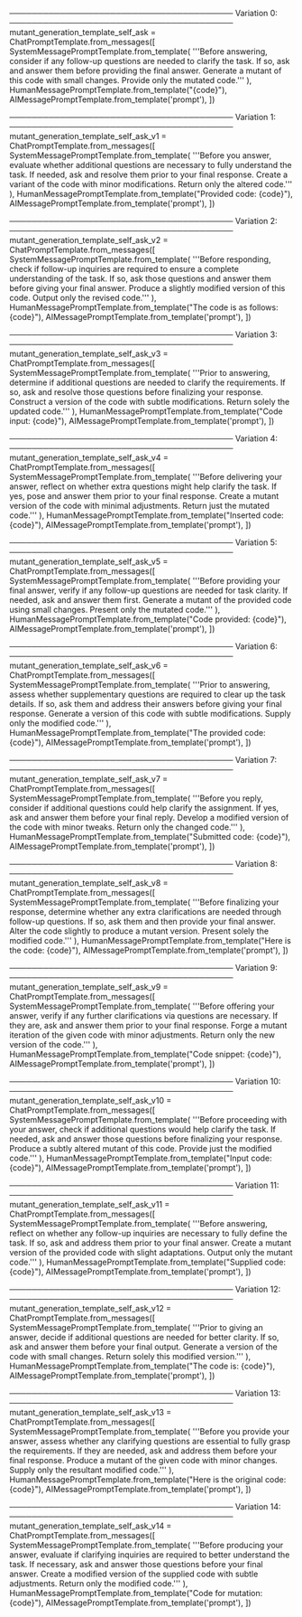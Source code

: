 

────────────────────────────────────────
Variation 0:
────────────────────────────────────────
mutant_generation_template_self_ask = ChatPromptTemplate.from_messages([
    SystemMessagePromptTemplate.from_template(
        '''Before answering, consider if any follow-up questions are needed to clarify the task. If so, ask and answer them before providing the final answer.
Generate a mutant of this code with small changes.
Provide only the mutated code.'''
    ),
    HumanMessagePromptTemplate.from_template("{code}"),
    AIMessagePromptTemplate.from_template('prompt'),
])

────────────────────────────────────────
Variation 1:
────────────────────────────────────────
mutant_generation_template_self_ask_v1 = ChatPromptTemplate.from_messages([
    SystemMessagePromptTemplate.from_template(
        '''Before you answer, evaluate whether additional questions are necessary to fully understand the task. If needed, ask and resolve them prior to your final response.
Create a variant of the code with minor modifications.
Return only the altered code.'''
    ),
    HumanMessagePromptTemplate.from_template("Provided code: {code}"),
    AIMessagePromptTemplate.from_template('prompt'),
])

────────────────────────────────────────
Variation 2:
────────────────────────────────────────
mutant_generation_template_self_ask_v2 = ChatPromptTemplate.from_messages([
    SystemMessagePromptTemplate.from_template(
        '''Before responding, check if follow-up inquiries are required to ensure a complete understanding of the task. If so, ask those questions and answer them before giving your final answer.
Produce a slightly modified version of this code.
Output only the revised code.'''
    ),
    HumanMessagePromptTemplate.from_template("The code is as follows: {code}"),
    AIMessagePromptTemplate.from_template('prompt'),
])

────────────────────────────────────────
Variation 3:
────────────────────────────────────────
mutant_generation_template_self_ask_v3 = ChatPromptTemplate.from_messages([
    SystemMessagePromptTemplate.from_template(
        '''Prior to answering, determine if additional questions are needed to clarify the requirements. If so, ask and resolve those questions before finalizing your response.
Construct a version of the code with subtle modifications.
Return solely the updated code.'''
    ),
    HumanMessagePromptTemplate.from_template("Code input: {code}"),
    AIMessagePromptTemplate.from_template('prompt'),
])

────────────────────────────────────────
Variation 4:
────────────────────────────────────────
mutant_generation_template_self_ask_v4 = ChatPromptTemplate.from_messages([
    SystemMessagePromptTemplate.from_template(
        '''Before delivering your answer, reflect on whether extra questions might help clarify the task. If yes, pose and answer them prior to your final response.
Create a mutant version of the code with minimal adjustments.
Return just the mutated code.'''
    ),
    HumanMessagePromptTemplate.from_template("Inserted code: {code}"),
    AIMessagePromptTemplate.from_template('prompt'),
])

────────────────────────────────────────
Variation 5:
────────────────────────────────────────
mutant_generation_template_self_ask_v5 = ChatPromptTemplate.from_messages([
    SystemMessagePromptTemplate.from_template(
        '''Before providing your final answer, verify if any follow-up questions are needed for task clarity. If needed, ask and answer them first.
Generate a mutant of the provided code using small changes.
Present only the mutated code.'''
    ),
    HumanMessagePromptTemplate.from_template("Code provided: {code}"),
    AIMessagePromptTemplate.from_template('prompt'),
])

────────────────────────────────────────
Variation 6:
────────────────────────────────────────
mutant_generation_template_self_ask_v6 = ChatPromptTemplate.from_messages([
    SystemMessagePromptTemplate.from_template(
        '''Prior to answering, assess whether supplementary questions are required to clear up the task details. If so, ask them and address their answers before giving your final response.
Generate a version of this code with subtle modifications.
Supply only the modified code.'''
    ),
    HumanMessagePromptTemplate.from_template("The provided code: {code}"),
    AIMessagePromptTemplate.from_template('prompt'),
])

────────────────────────────────────────
Variation 7:
────────────────────────────────────────
mutant_generation_template_self_ask_v7 = ChatPromptTemplate.from_messages([
    SystemMessagePromptTemplate.from_template(
        '''Before you reply, consider if additional questions could help clarify the assignment. If yes, ask and answer them before your final reply.
Develop a modified version of the code with minor tweaks.
Return only the changed code.'''
    ),
    HumanMessagePromptTemplate.from_template("Submitted code: {code}"),
    AIMessagePromptTemplate.from_template('prompt'),
])

────────────────────────────────────────
Variation 8:
────────────────────────────────────────
mutant_generation_template_self_ask_v8 = ChatPromptTemplate.from_messages([
    SystemMessagePromptTemplate.from_template(
        '''Before finalizing your response, determine whether any extra clarifications are needed through follow-up questions. If so, ask them and then provide your final answer.
Alter the code slightly to produce a mutant version.
Present solely the modified code.'''
    ),
    HumanMessagePromptTemplate.from_template("Here is the code: {code}"),
    AIMessagePromptTemplate.from_template('prompt'),
])

────────────────────────────────────────
Variation 9:
────────────────────────────────────────
mutant_generation_template_self_ask_v9 = ChatPromptTemplate.from_messages([
    SystemMessagePromptTemplate.from_template(
        '''Before offering your answer, verify if any further clarifications via questions are necessary. If they are, ask and answer them prior to your final response.
Forge a mutant iteration of the given code with minor adjustments.
Return only the new version of the code.'''
    ),
    HumanMessagePromptTemplate.from_template("Code snippet: {code}"),
    AIMessagePromptTemplate.from_template('prompt'),
])

────────────────────────────────────────
Variation 10:
────────────────────────────────────────
mutant_generation_template_self_ask_v10 = ChatPromptTemplate.from_messages([
    SystemMessagePromptTemplate.from_template(
        '''Before proceeding with your answer, check if additional questions would help clarify the task. If needed, ask and answer those questions before finalizing your response.
Produce a subtly altered mutant of this code.
Provide just the modified code.'''
    ),
    HumanMessagePromptTemplate.from_template("Input code: {code}"),
    AIMessagePromptTemplate.from_template('prompt'),
])

────────────────────────────────────────
Variation 11:
────────────────────────────────────────
mutant_generation_template_self_ask_v11 = ChatPromptTemplate.from_messages([
    SystemMessagePromptTemplate.from_template(
        '''Before answering, reflect on whether any follow-up inquiries are necessary to fully define the task. If so, ask and address them prior to your final answer.
Create a mutant version of the provided code with slight adaptations.
Output only the mutant code.'''
    ),
    HumanMessagePromptTemplate.from_template("Supplied code: {code}"),
    AIMessagePromptTemplate.from_template('prompt'),
])

────────────────────────────────────────
Variation 12:
────────────────────────────────────────
mutant_generation_template_self_ask_v12 = ChatPromptTemplate.from_messages([
    SystemMessagePromptTemplate.from_template(
        '''Prior to giving an answer, decide if additional questions are needed for better clarity. If so, ask and answer them before your final output.
Generate a version of the code with small changes.
Return solely this modified version.'''
    ),
    HumanMessagePromptTemplate.from_template("The code is: {code}"),
    AIMessagePromptTemplate.from_template('prompt'),
])

────────────────────────────────────────
Variation 13:
────────────────────────────────────────
mutant_generation_template_self_ask_v13 = ChatPromptTemplate.from_messages([
    SystemMessagePromptTemplate.from_template(
        '''Before you provide your answer, assess whether any clarifying questions are essential to fully grasp the requirements. If they are needed, ask and address them before your final response.
Produce a mutant of the given code with minor changes.
Supply only the resultant modified code.'''
    ),
    HumanMessagePromptTemplate.from_template("Here is the original code: {code}"),
    AIMessagePromptTemplate.from_template('prompt'),
])

────────────────────────────────────────
Variation 14:
────────────────────────────────────────
mutant_generation_template_self_ask_v14 = ChatPromptTemplate.from_messages([
    SystemMessagePromptTemplate.from_template(
        '''Before producing your answer, evaluate if clarifying inquiries are required to better understand the task. If necessary, ask and answer those questions before your final answer.
Create a modified version of the supplied code with subtle adjustments.
Return only the modified code.'''
    ),
    HumanMessagePromptTemplate.from_template("Code for mutation: {code}"),
    AIMessagePromptTemplate.from_template('prompt'),
])


